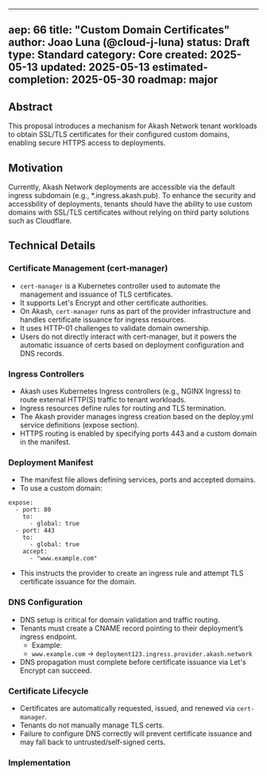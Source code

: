 ---
 aep: 66
 title: "Custom Domain Certificates"
 author: Joao Luna (@cloud-j-luna)
 status: Draft
 type: Standard
 category: Core
 created: 2025-05-13
 updated: 2025-05-13
 estimated-completion: 2025-05-30
 roadmap: major
 ---

 ## Abstract

 This proposal introduces a mechanism for Akash Network tenant workloads to obtain SSL/TLS certificates for their configured custom domains, enabling secure HTTPS access to deployments. 

 ## Motivation

 Currently, Akash Network deployments are accessible via the default ingress subdomain (e.g., *.ingress.akash.pub).
 To enhance the security and accessbility of deployments, tenants should have the ability to use custom domains with SSL/TLS certificates without relying on third party solutions such as Cloudflare.

 ## Technical Details

 ### Certificate Management (cert-manager)
 - `cert-manager` is a Kubernetes controller used to automate the management and issuance of TLS certificates.
 - It supports Let's Encrypt and other certificate authorities.
 - On Akash, `cert-manager` runs as part of the provider infrastructure and handles certificate issuance for ingress resources.
 - It uses HTTP-01 challenges to validate domain ownership.
 - Users do not directly interact with cert-manager, but it powers the automatic issuance of certs based on deployment configuration and DNS records.

 ### Ingress Controllers
 - Akash uses Kubernetes Ingress controllers (e.g., NGINX Ingress) to route external HTTP(S) traffic to tenant workloads.
 - Ingress resources define rules for routing and TLS termination.
 - The Akash provider manages ingress creation based on the deploy.yml service definitions (expose section).
 - HTTPS routing is enabled by specifying ports 443 and a custom domain in the manifest.

 ### Deployment Manifest
 - The manifest file allows defining services, ports and accepted domains.
 - To use a custom domain:
 ```
 expose:
   - port: 80
     to:
       - global: true
   - port: 443
     to:
       - global: true
     accept:
       - "www.example.com"
 ```
 - This instructs the provider to create an ingress rule and attempt TLS certificate issuance for the domain.

 ### DNS Configuration
 - DNS setup is critical for domain validation and traffic routing.
 - Tenants must create a CNAME record pointing to their deployment’s ingress endpoint.
   - Example:
   - `www.example.com` -> `deployment123.ingress.provider.akash.network`
 - DNS propagation must complete before certificate issuance via Let's Encrypt can succeed.

 ### Certificate Lifecycle
 - Certificates are automatically requested, issued, and renewed via `cert-manager`.
 - Tenants do not manually manage TLS certs.
 - Failure to configure DNS correctly will prevent certificate issuance and may fall back to untrusted/self-signed certs.



 ### Implementation
